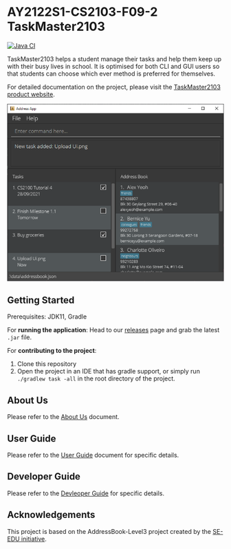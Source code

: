 # AY2122S1-CS2103-F09-2 TaskMaster2103

[![Java CI](https://github.com/AY2122S1-CS2103-F09-2/tp/actions/workflows/gradle.yml/badge.svg)](https://github.com/AY2122S1-CS2103-F09-2/tp/actions/workflows/gradle.yml)

TaskMaster2103 helps a student manage their tasks and help them keep up with their busy lives in school. It is optimised for both CLI and GUI users so that students can choose which ever method is preferred for themselves.

For detailed documentation on the project, please visit the [TaskMaster2103 product website](https://ay2122s1-cs2103-f09-2.github.io/tp/).

![Ui](docs/images/Ui.png)

## Getting Started

Prerequisites: JDK11, Gradle

For **running the application**: Head to our [releases]() page and grab the latest `.jar` file.

For **contributing to the project**:

1. Clone this repository
2. Open the project in an IDE that has gradle support, or simply run `./gradlew task -all` in the root directory of the project.

## About Us

Please refer to the [About Us](https://github.com/AY2122S1-CS2103-F09-2/tp/blob/master/docs/AboutUs.md) document.  

## User Guide

Please refer to the [User Guide](https://github.com/AY2122S1-CS2103-F09-2/tp/blob/master/docs/UserGuide.md) document for specific details.

## Developer Guide

Please refer to the [Devleoper Guide](https://github.com/AY2122S1-CS2103-F09-2/tp/blob/master/docs/UserGuide.md) for specific details.

## Acknowledgements

This project is based on the AddressBook-Level3 project created by the [SE-EDU initiative](https://se-education.org).
